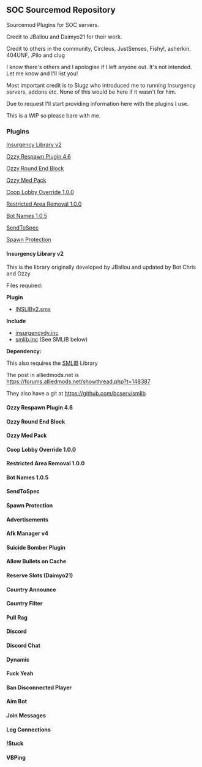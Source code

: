 ## SOC Sourcemod Repository
Sourcemod Plugins for SOC servers.

Credit to JBallou and Daimyo21 for their work.

Credit to others in the community, Circleus, JustSenses, Fishy!, asherkin, 404UNF, .Pilo and clug

I know there's others and I apologise if I left anyone out. It's not intended. Let me know and I'll list you!

Most important credit is to Slugz who introduced me to running Insurgency servers, addons etc. None of this would be here if it wasn't for him.

Due to request I'll start providing information here with the plugins I use.

This is a WIP so please bare with me.

### Plugins ###
[Insurgency Library v2](#insurgency-library-v2)

[Ozzy Respawn Plugin 4.6](#ozzy-respawn-plugin-46)

[Ozzy Round End Block](#ozzy-round-end-block)

[Ozzy Med Pack](#ozzy-med-pack)

[Coop Lobby Override 1.0.0](#coop-lobby-override-100)

[Restricted Area Removal 1.0.0](#restricted-area-removal-100)

[Bot Names 1.0.5](#bot-names-105)

[SendToSpec](#sendtospec)

[Spawn Protection](#spawnprotection)


#### Insurgency Library v2 ####

This is the library originally developed by JBallou and updated by Bot Chris and Ozzy

Files required:

__Plugin__

* [INSLIBv2.smx](Insurgency/addons/sourcemod/plugins/INSLIBv2.smx)

__Include__

* [insurgencydy.inc](Insurgency/addons/sourcemod/scripting/include/insurgencydy.inc)
* [smlib.inc](Insurgency/addons/sourcemod/scripting/include/smlib.inc) (See SMLIB below)

__Dependency:__

This also requires the [SMLIB](Insurgency/addons/sourcemod/scripting/include/SMLIB) Library

The post in alliedmods.net is https://forums.alliedmods.net/showthread.php?t=148387

They also have a git at https://github.com/bcserv/smlib


#### Ozzy Respawn Plugin 4.6 ####

#### Ozzy Round End Block ####

#### Ozzy Med Pack ####

#### Coop Lobby Override 1.0.0 ####

#### Restricted Area Removal 1.0.0 ####

#### Bot Names 1.0.5 ####

#### SendToSpec ####

#### Spawn Protection ####

#### Advertisements ####

#### Afk Manager v4 ####

#### Suicide Bomber Plugin ####

#### Allow Bullets on Cache ####

#### Reserve Slots (Daimyo21) ####

#### Country Announce ####

#### Country Filter ####

#### Pull Rag ####

#### Discord ####

#### Discord Chat ####

#### Dynamic ####

#### Fuck Yeah ####

#### Ban Disconnected Player ####

#### Aim Bot ####

#### Join Messages ####

#### Log Connections ####

#### !Stuck ####

#### VBPing ####
